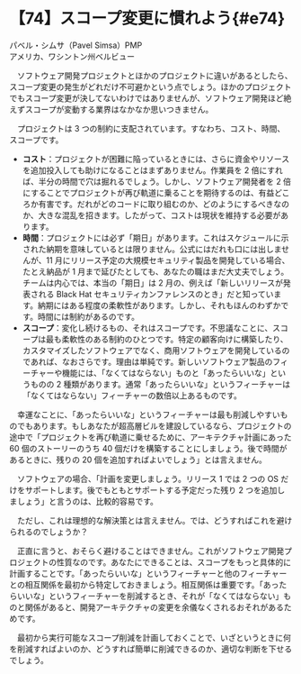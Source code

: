 # 【74】スコープ変更に慣れよう{#e74}

<div class="author">パベル・シムサ（Pavel Simsa）<span class="author_title">PMP</span></div>
<div class="author_address">アメリカ、ワシントン州ベルビュー</div>

　ソフトウェア開発プロジェクトとほかのプロジェクトに違いがあるとしたら、スコープ変更の発生がどれだけ不可避かという点でしょう。ほかのプロジェクトでもスコープ変更が決してないわけではありませんが、ソフトウェア開発ほど絶えずスコープが変動する業界はなかなか思いつきません。

　プロジェクトは 3 つの制約に支配されています。すなわち、コスト、時間、スコープです。

* **コスト**：プロジェクトが困難に陥っているときには、さらに資金やリソースを追加投入しても助けになることはまずありません。作業員を 2 倍にすれば、半分の時間で穴は掘れるでしょう。しかし、ソフトウェア開発者を 2 倍にすることでプロジェクトが再び軌道に乗ることを期待するのは、有益どころか有害です。だれがどのコードに取り組むのか、どのようにするべきなのか、大きな混乱を招きます。したがって、コストは現状を維持する必要があります。
* **時間**：プロジェクトには必ず「期日」があります。これはスケジュールに示された納期を意味しているとは限りません。公式にはだれも口には出しませんが、11 月にリリース予定の大規模セキュリティ製品を開発している場合、たとえ納品が 1 月まで延びたとしても、あなたの職はまだ大丈夫でしょう。チームは内心では、本当の「期日」は 2 月の、例えば「新しいリリースが発表される Black Hat セキュリティカンファレンスのとき」だと知っています。納期にはある程度の柔軟性があります。しかし、それもほんのわずかです。時間には制約があるのです。
* **スコープ**：変化し続けるもの、それはスコープです。不思議なことに、スコープは最も柔軟性のある制約のひとつです。特定の顧客向けに構築したり、カスタマイズしたソフトウェアでなく、商用ソフトウェアを開発しているのであれば、なおさらです。理由は単純です。新しいソフトウェア製品のフィーチャーや機能には、「なくてはならない」ものと「あったらいいな」というものの 2 種類があります。通常「あったらいいな」というフィーチャーは「なくてはならない」フィーチャーの数倍以上あるものです。

　幸運なことに、「あったらいいな」というフィーチャーは最も削減しやすいものでもあります。もしあなたが超高層ビルを建設しているなら、プロジェクトの途中で「プロジェクトを再び軌道に乗せるために、アーキテクチャ計画にあった 60 個のストーリーのうち 40 個だけを構築することにしましょう。後で時間があるときに、残りの 20 個を追加すればよいでしょう」とは言えません。

　ソフトウェアの場合、「計画を変更しましょう。リリース 1 では 2 つの OS だけをサポートします。後でもともとサポートする予定だった残り 2 つを追加しましょう」と言うのは、比較的容易です。

　ただし、これは理想的な解決策とは言えません。では、どうすればこれを避けられるのでしょうか？

　正直に言うと、おそらく避けることはできません。これがソフトウェア開発プロジェクトの性質なのです。あなたにできることは、スコープをもっと具体的に計画することです。「あったらいいな」というフィーチャーと他のフィーチャーとの相互関係を最初から特定しておきましょう。相互関係は重要です。「あったらいいな」というフィーチャーを削減するとき、それが「なくてはならない」ものと関係があると、開発アーキテクチャの変更を余儀なくされるおそれがあるためです。

　最初から実行可能なスコープ削減を計画しておくことで、いざというときに何を削減すればよいのか、どうすれば簡単に削減できるのか、適切な判断を下せるでしょう。
